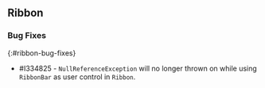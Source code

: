 ## Ribbon

### Bug Fixes
{:#ribbon-bug-fixes}

* \#I334825 - `NullReferenceException` will no longer thrown on while using `RibbonBar` as user control in `Ribbon`.